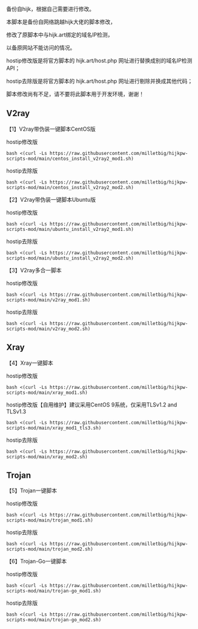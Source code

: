 备份自hijk，根据自己需要进行修改。

本脚本是备份自网络跳越hijk大佬的脚本修改，

修改了原脚本中与hijk.art绑定的域名IP检测，

以备原网站不能访问的情况。

hostip修改版是将官方脚本的 hijk.art/host.php 网址进行替换成别的域名IP检测API；

hostip去除版是将官方脚本的 hijk.art/host.php 网址进行剔除并换成其他代码；

脚本修改尚有不足，请不要将此脚本用于开发环境，谢谢！

## V2ray

【1】V2ray带伪装一键脚本CentOS版

hostip修改版
```
bash <(curl -Ls https://raw.githubusercontent.com/milletbig/hijkpw-scripts-mod/main/centos_install_v2ray2_mod1.sh)
```

hostip去除版
```
bash <(curl -Ls https://raw.githubusercontent.com/milletbig/hijkpw-scripts-mod/main/centos_install_v2ray2_mod2.sh)
```

【2】V2ray带伪装一键脚本Ubuntu版

hostip修改版
```
bash <(curl -Ls https://raw.githubusercontent.com/milletbig/hijkpw-scripts-mod/main/ubuntu_install_v2ray2_mod1.sh)
```

hostip去除版
```
bash <(curl -Ls https://raw.githubusercontent.com/milletbig/hijkpw-scripts-mod/main/ubuntu_install_v2ray2_mod2.sh)
```

【3】V2ray多合一脚本

hostip修改版
```
bash <(curl -Ls https://raw.githubusercontent.com/milletbig/hijkpw-scripts-mod/main/v2ray_mod1.sh)
```

hostip去除版
```
bash <(curl -Ls https://raw.githubusercontent.com/milletbig/hijkpw-scripts-mod/main/v2ray_mod2.sh)
```

## Xray

【4】Xray一键脚本

hostip修改版
```
bash <(curl -Ls https://raw.githubusercontent.com/milletbig/hijkpw-scripts-mod/main/xray_mod1.sh)
```

hostip修改版【自用维护】建议采用CentOS 9系统，仅采用TLSv1.2 and TLSv1.3
```
bash <(curl -Ls https://raw.githubusercontent.com/milletbig/hijkpw-scripts-mod/main/xray_mod1_tls3.sh)
```

hostip去除版
```
bash <(curl -Ls https://raw.githubusercontent.com/milletbig/hijkpw-scripts-mod/main/xray_mod2.sh)
```

## Trojan

【5】Trojan一键脚本

hostip修改版
```
bash <(curl -Ls https://raw.githubusercontent.com/milletbig/hijkpw-scripts-mod/main/trojan_mod1.sh)
```

hostip去除版
```
bash <(curl -Ls https://raw.githubusercontent.com/milletbig/hijkpw-scripts-mod/main/trojan_mod2.sh)
```

【6】Trojan-Go一键脚本

hostip修改版
```
bash <(curl -Ls https://raw.githubusercontent.com/milletbig/hijkpw-scripts-mod/main/trojan-go_mod1.sh)
```

hostip去除版
```
bash <(curl -Ls https://raw.githubusercontent.com/milletbig/hijkpw-scripts-mod/main/trojan-go_mod2.sh)
```
